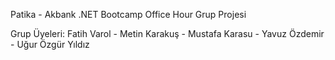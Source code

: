 Patika - Akbank .NET Bootcamp Office Hour Grup Projesi

Grup Üyeleri:
  Fatih Varol - Metin Karakuş - Mustafa Karasu - Yavuz Özdemir - Uğur Özgür Yıldız

